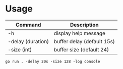 # Usage

| Command           | Description                         |
| ----------------- | ----------------------------------- |
| -h                | display help message                |
| -delay (duration) | buffer delay (default 15s)          |
| -size (int)       | buffer size (default 24)            |

```console
go run . -delay 20s -size 128 -log console
```
